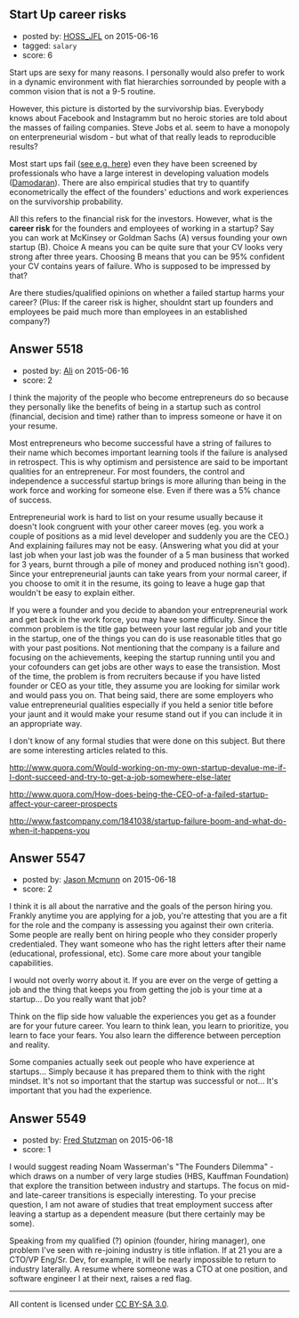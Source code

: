 ## Start Up career risks

- posted by: [HOSS_JFL](https://stackexchange.com/users/5526522/hoss-jfl) on 2015-06-16
- tagged: `salary`
- score: 6

Start ups are sexy for many reasons. I personally would also prefer to work in a dynamic environment with flat hierarchies sorrounded by people with a common vision that is not a 9-5 routine. 

However, this picture is distorted by the survivorship bias. Everybody knows about Facebook and Instagramm but no heroic stories are told about the masses of failing companies. Steve Jobs et al. seem to have a monopoly on enterpreneurial wisdom - but what of that really leads to reproducible results?

Most start ups fail ([see e.g. here][1]) even they have been screened by professionals who have a large interest in developing valuation models ([Damodaran][2]). There are also empirical studies that try to quantify econometrically the effect of the founders' eductions and work experiences on the survivorship probability. 

All this refers to the financial risk for the investors. However, what is the **career risk** for the founders and employees of working in a startup? Say you can work at McKinsey or Goldman Sachs (A) versus founding your own startup (B). Choice A means you can be quite sure that your CV looks very strong after three years. Choosing B means that you can be 95% confident your CV contains years of failure. Who is supposed to be impressed by that? 

Are there studies/qualified opinions on whether a failed startup harms your career? (Plus: If the career risk is higher, shouldnt start up founders and employees be paid much more than employees in an established company?)




  [1]: http://smallbiztrends.com/2008/04/startup-failure-rates.html
  [2]: http://people.stern.nyu.edu/adamodar/pdfiles/papers/younggrowth.pdf


## Answer 5518

- posted by: [Ali](https://stackexchange.com/users/2815644/ali) on 2015-06-16
- score: 2

I think the majority of the people who become entrepreneurs do so because they personally like the benefits of being in a startup such as control (financial, decision and time) rather than to impress someone or have it on your resume. 

Most entrepreneurs who become successful have a string of failures to their name which becomes important learning tools if the failure is analysed in retrospect. This is why optimism and persistence are said to be important qualities for an entrepreneur. For most founders, the control and independence a successful startup brings is more alluring than being in the work force and working for someone else. Even if there was a 5% chance of success. 

Entrepreneurial work is hard to list on your resume usually because it doesn't look congruent with your other career moves (eg. you work a couple of positions as a mid level developer and suddenly you are the CEO.) And explaining failures may not be easy. (Answering what you did at your last job when your last job was the founder of a 5 man business that worked for 3 years, burnt through a pile of money and produced nothing isn't good). Since your entrepreneurial jaunts can take years from your normal career, if you choose to omit it in the resume, its going to leave a huge gap that wouldn't be easy to explain either. 

If you were a founder and you decide to abandon your entrepreneurial work and get back in the work force,  you may have some difficulty. Since the common problem is the title gap between your last regular job and your title in the startup, one of the things you can do is use reasonable titles that go with your past positions. Not mentioning that the company is a failure and focusing on the achievements, keeping the startup running until you and your cofounders can get jobs are other ways to ease the transistion. Most of the time, the problem is from recruiters because if you have listed founder or CEO as your title, they assume you are looking for similar work and would pass you on. That being said, there are some employers who value entrepreneurial qualities especially if you held a senior title before your jaunt and it would  make your resume stand out if you can include it in an appropriate way.  

I don't know of any formal studies that were done on this subject. But there are some interesting articles related to this. 

http://www.quora.com/Would-working-on-my-own-startup-devalue-me-if-I-dont-succeed-and-try-to-get-a-job-somewhere-else-later

http://www.quora.com/How-does-being-the-CEO-of-a-failed-startup-affect-your-career-prospects

http://www.fastcompany.com/1841038/startup-failure-boom-and-what-do-when-it-happens-you


## Answer 5547

- posted by: [Jason Mcmunn](https://stackexchange.com/users/5429346/jason-mcmunn) on 2015-06-18
- score: 2

I think it is all about the narrative and the goals of the person hiring you.  Frankly anytime you are applying for a job, you're attesting that you are a fit for the role and the company is assessing you against their own criteria.  Some people are really bent on hiring people who they consider properly credentialed.  They want someone who has the right letters after their name (educational, professional, etc).  Some care more about your tangible capabilities.  

I would not overly worry about it. If you are ever on the verge of getting a job and the thing that keeps you from getting the job is your time at a startup... Do you really want that job?

Think on the flip side how valuable the experiences you get as a founder are for your future career.  You learn to think lean, you learn to prioritize, you learn to face your fears.  You also learn the difference between perception and reality. 

Some companies actually seek out people who have experience at startups... Simply because it has prepared them to think with the right mindset. It's not so important that the startup was successful or not... It's important that you had the experience.



## Answer 5549

- posted by: [Fred Stutzman](https://stackexchange.com/users/2028113/fred-stutzman) on 2015-06-18
- score: 1

I would suggest reading Noam Wasserman's "The Founders Dilemma" - which draws on a number of very large studies (HBS, Kauffman Foundation) that explore the transition between industry and startups.  The focus on mid- and late-career transitions is especially interesting.  To your precise question, I am not aware of studies that treat employment success after leaving a startup as a dependent measure (but there certainly may be some).

Speaking from my qualified (?) opinion (founder, hiring manager), one problem I've seen with re-joining industry is title inflation.  If at 21 you are a CTO/VP Eng/Sr. Dev, for example, it will be nearly impossible to return to industry laterally.  A resume where someone was a CTO at one position, and software engineer I at their next, raises a red flag.  



---

All content is licensed under [CC BY-SA 3.0](https://creativecommons.org/licenses/by-sa/3.0/).
